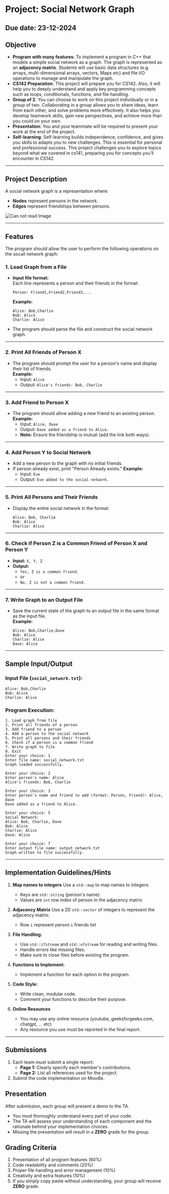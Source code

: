 
# **Project: Social Network Graph**

## **Due date**: 23-12-2024

## **Objective**
  - **Program with many features**: To implement a program in C++ that models a simple social network as a graph. The graph is represented as an **adjacency matrix**. Students will use basic data structures (e.g. arrays, multi-dimensional arrays,  vectors, Maps etc) and file I/O operations to manage and manipulate the graph.
  - **CS142 Preparation**: This project will prepare you for CS142. Also, it will help you to deeply understand and apply key programming concepts such as loops, conditionals, functions, and file handling.
  - **Group of 2**: You can choose to work on this project individually or in a group of two. Collaborating in a group allows you to share ideas, learn from each other, and solve problems more effectively. It also helps you develop teamwork skills, gain new perspectives, and achieve more than you could on your own.
  - **Presentation**: You and your teammate will be required to present your work at the end of the project.
  - **Self-learning**: Self-learning builds independence, confidence, and gives you skills to adapts you to new challenges. This is essential for personal and professional success. This project challenges you to explore topics beyond what we covered in cs141, preparing you for concepts you’ll encounter in CS142.

---

## **Project Description**

A social network graph is a representation where:
- **Nodes** represent persons in the network.
- **Edges** represent friendships between persons.

  
![Can not read Image](images/social_network_example.jpg)




---

## **Features**
The program should allow the user to perform the following operations on the socail network graph:

### **1. Load Graph from a File**
- **Input file format:**  
  Each line represents a person and their friends in the format:
  ```
  Person: Friend1,Friend2,Friend3,...
  ```
  **Example:**
  ```
  Alice: Bob,Charlie
  Bob: Alice
  Charlie: Alice
  ```
- The program should parse the file and construct the social network graph.

---

### **2. Print All Friends of Person X**
- The program should prompt the user for a person's name and display their list of friends.  
  **Example:**  
  - Input: `Alice`  
  - Output: `Alice's friends: Bob, Charlie`

---

### **3. Add Friend to Person X**
- The program should allow adding a new friend to an existing person.  
  **Example:**  
  - Input: `Alice, Dave`  
  - Output: `Dave added as a friend to Alice.`  
  - **Note:** Ensure the friendship is mutual (add the link both ways).

---

### **4. Add Person Y to Social Network**
- Add a new person to the graph with no initial friends.
- If person already exist, print "Person Already exists."
  **Example:**  
  - Input: `Eve`  
  - Output: `Eve added to the social network.`

---

### **5. Print All Persons and Their Friends**
- Display the entire social network in the format:
  ```
  Alice: Bob, Charlie
  Bob: Alice
  Charlie: Alice
  ```

---

### **6. Check if Person Z is a Common Friend of Person X and Person Y**
- **Input:** `X, Y, Z`  
- **Output:**  
  - `Yes, Z is a common friend.`  
  - or  
  - `No, Z is not a common friend.`

---

### **7. Write Graph to an Output File**
- Save the current state of the graph to an output file in the same format as the input file.  
  **Example:**
  ```
  Alice: Bob,Charlie,Dave
  Bob: Alice
  Charlie: Alice
  Dave: Alice
  ```

---

## **Sample Input/Output**

### **Input File (`social_network.txt`):**
```
Alice: Bob,Charlie
Bob: Alice
Charlie: Alice
```

### **Program Execution:**
```
1. Load graph from file
2. Print all friends of a person
3. Add friend to a person
4. Add a person to the social network
5. Print all persons and their friends
6. Check if a person is a common friend
7. Write graph to file
8. Exit
Enter your choice: 1
Enter file name: social_network.txt
Graph loaded successfully.

Enter your choice: 2
Enter person's name: Alice
Alice's friends: Bob, Charlie

Enter your choice: 3
Enter person's name and friend to add (format: Person, Friend): Alice, Dave
Dave added as a friend to Alice.

Enter your choice: 5
Social Network:
Alice: Bob, Charlie, Dave
Bob: Alice
Charlie: Alice
Dave: Alice

Enter your choice: 7
Enter output file name: output_network.txt
Graph written to file successfully.
```

---

## **Implementation Guidelines/Hints**

1. **Map names to integers** Use a `std::map` to map names to integers:
   - Keys are `std::string` (person's name).
   - Values are `int` row index of person in the adjacency matrix

1. **Adjacency Matrix** Use a 2D `std::vector` of integers to represent the adjacency matrix:
   - Row `i` represent person `i` friends list 

2. **File Handling:**
   - Use `std::ifstream` and `std::ofstream` for reading and writing files.
   - Handle errors like missing files.
   - Make sure to close files before existing the program.

3. **Functions to Implement:**
   - Implement a function for each option in the program.
6. **Code Style:**
   - Write clean, modular code.
   - Comment your functions to describe their purpose.
7. **Online Resources**
   - You may use any online resource (youtube, geeksforgeeks.com, chatgpt, ... etc)
   - Any resource you use must be reported in the final report. 

---

## **Submissions**
1. Each team must submit a single report:  
   - **Page 1:** Clearly specify each member's contributions.  
   - **Page 2:** List all references used for the project.  
2. Submit the code implementation on Moodle.

## **Presentation**
After submission, each group will present a demo to the TA.  
- You must thoroughly understand every part of your code.  
- The TA will assess your understanding of each component and the rationale behind your implementation choices.  
- Missing the presentation will result in a **ZERO** grade for the group.  

## **Grading Criteria**
1. Presentation of all program features (60%)
3. Code readability and comments (20%)
4. Proper file handling and error management (10%)
5. Creativity and extra features (10%)
6. If you simply copy paste without understanding, your group will receive **ZERO** grade. 
